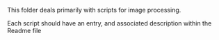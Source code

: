 This folder deals primarily with scripts for image processing.

Each script should have an entry, and associated description within
the Readme file
